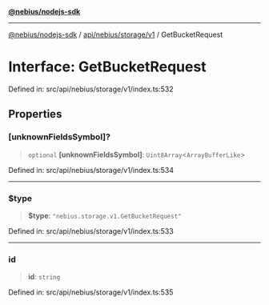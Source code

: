 [**@nebius/nodejs-sdk**](../../../../../README.md)

---

[@nebius/nodejs-sdk](../../../../../README.md) / [api/nebius/storage/v1](../README.md) / GetBucketRequest

# Interface: GetBucketRequest

Defined in: src/api/nebius/storage/v1/index.ts:532

## Properties

### \[unknownFieldsSymbol\]?

> `optional` **\[unknownFieldsSymbol\]**: `Uint8Array`\<`ArrayBufferLike`\>

Defined in: src/api/nebius/storage/v1/index.ts:534

---

### $type

> **$type**: `"nebius.storage.v1.GetBucketRequest"`

Defined in: src/api/nebius/storage/v1/index.ts:533

---

### id

> **id**: `string`

Defined in: src/api/nebius/storage/v1/index.ts:535
